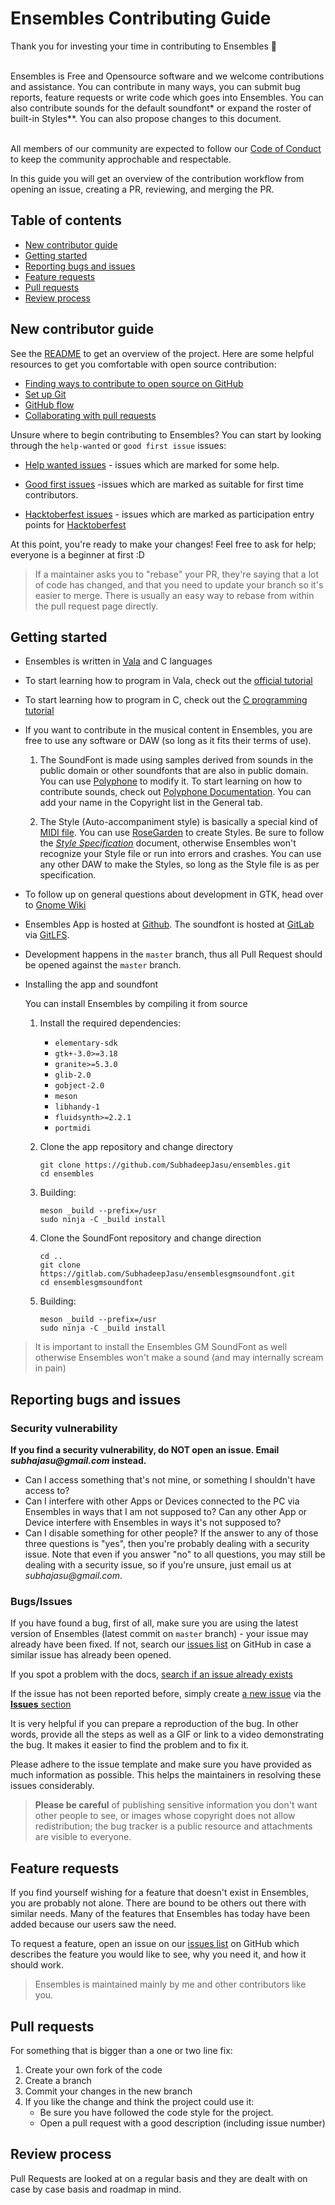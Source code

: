 # Ensembles Contributing Guide

Thank you for investing your time in contributing to Ensembles :tada:

<br>
Ensembles is Free and Opensource software and we welcome contributions and assistance. You can contribute in many ways, you can submit bug reports, feature requests or write code which goes into Ensembles. You can also contribute sounds for the default soundfont* or expand the roster of built-in Styles**. You can also propose changes to this document.
<br>
<br>

All members of our community are expected to follow our [Code of Conduct](.github/CODE_OF_CONDUCT.md) to keep the community approchable and respectable.

In this guide you will get an overview of the contribution workflow from opening an issue, creating a PR, reviewing, and merging the PR.

## Table of contents

* [New contributor guide](#new-contributor-guide)
* [Getting started](#getting-started)
* [Reporting bugs and issues](#reporting-bugs-and-issues)
* [Feature requests](#feature-requests)
* [Pull requests](#pull-requests)
* [Review process](#review-process)

## New contributor guide

See the [README](README.md) to get an overview of the project. Here are some helpful resources to get you comfortable with open source contribution:

- [Finding ways to contribute to open source on GitHub](https://docs.github.com/en/get-started/exploring-projects-on-github/finding-ways-to-contribute-to-open-source-on-github)
- [Set up Git](https://docs.github.com/en/get-started/quickstart/set-up-git)
- [GitHub flow](https://docs.github.com/en/get-started/quickstart/github-flow)
- [Collaborating with pull requests](https://www.firsttimersonly.com/)

Unsure where to begin contributing to Ensembles? You can start by looking through the `help-wanted` or `good first issue` issues:
 * [Help wanted issues](https://github.com/SubhadeepJasu/ensembles/issues?q=is%3Aissue+is%3Aopen+label%3A%22help+wanted%22) - issues which are marked for some help.

 * [Good first issues](https://github.com/SubhadeepJasu/ensembles/issues?q=is%3Aissue+is%3Aopen+label%3A%22good+first+issue%22) -issues which are marked as suitable for first time contributors.

 * [Hacktoberfest issues](https://github.com/SubhadeepJasu/ensembles/issues?q=is%3Aissue+is%3Aopen+label%3A%22hacktoberfest%22) - issues which are marked as participation entry points for [Hacktoberfest](https://hacktoberfest.digitalocean.com)

At this point, you're ready to make your changes! Feel free to ask for help; everyone is a beginner at first :D

> If a maintainer asks you to "rebase" your PR, they're saying that a lot of code has changed, and that you need to update your branch so it's easier to merge. There is usually an easy way to rebase from within the pull request page directly.



## Getting started

* Ensembles is written in [Vala](https://wiki.gnome.org/Projects/Vala) and C languages

* To start learning how to program in Vala, check out the [official tutorial](https://wiki.gnome.org/Projects/Vala/Tutorial)

* To start learning how to program in C, check out the [C programming tutorial](www.cprogramming.com)

* If you want to contribute in the musical content in Ensembles, you are free to use any software or DAW (so long as it fits their terms of use).
    1. The SoundFont is made using samples derived from sounds in the public domain or other soundfonts that are also in public domain. You can use [Polyphone](https://www.polyphone-soundfonts.com) to modify it. To start learning on how to contribute sounds, check out [Polyphone Documentation](https://www.polyphone-soundfonts.com/documentation/en/tutorials/index). You can add your name in the Copyright list in the General tab.

    2. The Style (Auto-accompaniment style) is basically a special kind of [MIDI file](https://www.midi.org/specifications/file-format-specifications/standard-midi-files). You can use [RoseGarden](https://www.rosegardenmusic.com) to create Styles. Be sure to follow the [_Style Specification_](https://github.com/SubhadeepJasu/Ensembles/blob/master/data/Styles/README.md) document, otherwise Ensembles won't recognize your Style file or run into errors and crashes. You can use any other DAW to make the Styles, so long as the Style file is as per specification.

* To follow up on general questions about development in GTK, head over to [Gnome Wiki](https://wiki.gnome.org/Newcomers/)

* Ensembles App is hosted at [Github](https://github.com/SubhadeepJasu/ensembles). The soundfont is hosted at [GitLab](https://gitlab.com/SubhadeepJasu/ensemblesgmsoundfont) via [GitLFS](https://git-lfs.github.com).

* Development happens in the `master` branch, thus all Pull Request should be opened against the `master` branch.

* Installing the app and soundfont

    You can install Ensembles by compiling it from source
    
    1. Install the required dependencies:
    
        - `elementary-sdk`
        - `gtk+-3.0>=3.18`
        - `granite>=5.3.0`
        - `glib-2.0`
        - `gobject-2.0`
        - `meson`
        - `libhandy-1`
        - `fluidsynth>=2.2.1`
        - `portmidi`

    2. Clone the app repository and change directory
        ```
        git clone https://github.com/SubhadeepJasu/ensembles.git
        cd ensembles
        ```

    3. Building:
        ```
        meson _build --prefix=/usr
        sudo ninja -C _build install
        ```
    
    4. Clone the SoundFont repository and change direction
        ```
        cd ..
        git clone https://gitlab.com/SubhadeepJasu/ensemblesgmsoundfont.git
        cd ensemblesgmsoundfont
        ```

    5. Building:
        ```
        meson _build --prefix=/usr
        sudo ninja -C _build install
        ```
> It is important to install the Ensembles GM SoundFont as well otherwise Ensembles won't make a sound (and may internally scream in pain)

## Reporting bugs and issues

### Security vulnerability

**If you find a security vulnerability, do NOT open an issue. Email _subhajasu@gmail.com_ instead.**

* Can I access something that's not mine, or something I shouldn't have access to?
* Can I interfere with other Apps or Devices connected to the PC via Ensembles in ways that I am not supposed to? Can any other App or Device interfere with Ensembles in ways it's not supposed to?
* Can I disable something for other people?
If the answer to any of those three questions is "yes", then you're probably dealing with a security issue. Note that even if you answer "no" to all questions, you may still be dealing with a security issue, so if you're unsure, just email us at _subhajasu@gmail.com_.

### Bugs/Issues

If you have found a bug, first of all, make sure you are using the latest version of Ensembles (latest commit on `master` branch) - your issue may already have been fixed. If not, search our [issues list](https://github.com/SUbhadeepJasu/ensembles/issues) on GitHub in case a similar issue has already been opened.

If you spot a problem with the docs, [search if an issue already exists](https://docs.github.com/en/github/searching-for-information-on-github/searching-on-github/searching-issues-and-pull-requests#search-by-the-title-body-or-comments)

If the issue has not been reported before, simply create [a new issue](https://github.com/SubhadeepJasu/ensembles/issues/new) via the [**Issues** section](https://github.com/SubhadeepJasu/ensembles/issues)

It is very helpful if you can prepare a reproduction of the bug. In other words, provide all the steps as well as a GIF or link to a video demonstrating the bug. It makes it easier to find the problem and to fix it.

Please adhere to the issue template and make sure you have provided as much information as possible. This helps the maintainers in resolving these issues considerably.

> **Please be careful** of publishing sensitive information you don't want other people to see, or images whose copyright does not allow redistribution; the bug tracker is a public resource and attachments are visible to everyone.

## Feature requests

If you find yourself wishing for a feature that doesn't exist in Ensembles, you are probably not alone. There are bound to be others out there with similar needs. Many of the features that Ensembles has today have been added because our users saw the need.

To request a feature, open an issue on our [issues list](https://github.com/SubhadeepJasu/ensembles/issues) on GitHub which describes the feature you would like to see, why you need it, and how it should work.

> Ensembles is maintained mainly by me and other contributors like you.

## Pull requests

For something that is bigger than a one or two line fix:

1. Create your own fork of the code
1. Create a branch
1. Commit your changes in the new branch
1. If you like the change and think the project could use it:
    * Be sure you have followed the code style for the project.
    * Open a pull request with a good description (including issue number)

## Review process

Pull Requests are looked at on a regular basis and they are dealt with on case by case basis and roadmap in mind.
